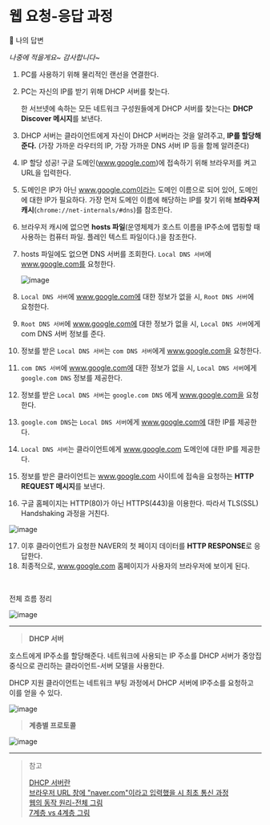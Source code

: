 # 웹 요청-응답 과정

🚀 나의 답변

*나중에 적을게요~ 감사합니다~*



1. PC를 사용하기 위해 물리적인 랜선을 연결한다.

2. PC는 자신의 IP를 받기 위해 DHCP 서버를 찾는다.

   한 서브넷에 속하는 모든 네트워크 구성원들에게 DHCP 서버를 찾는다는 **DHCP Discover 메시지**를 보낸다.

3. DHCP 서버는 클라이언트에게 자신이 DHCP 서버라는 것을 알려주고, **IP를 할당해준다.** (가장 가까운 라우터의 IP, 가장 가까운 DNS 서버 IP 등을 함께 알려준다)
4. IP 할당 성공! 구글 도메인(www.google.com)에 접속하기 위해 브라우저를 켜고 URL을 입력한다.
5. 도메인은 IP가 아닌 www.google.com이라는 도메인 이름으로 되어 있어, 도메인에 대한 IP가 필요하다. 가장 먼저 도메인 이름에 해당하는 IP를 찾기 위해 **브라우저 캐시**(`chrome://net-internals/#dns`)를 참조한다.

6. 브라우저 캐시에 없으면 **hosts 파일**(운영체제가 호스트 이름을 IP주소에 맵핑할 때 사용하는 컴퓨터 파일. 플레인 텍스트 파일이다.)을 참조한다.

7. hosts 파일에도 없으면 DNS 서버를 조회한다. `Local DNS 서버`에 www.google.com를 요청한다.

   ![image](https://user-images.githubusercontent.com/19922698/86616813-5c03d500-bff1-11ea-9baa-9bc09c0973d4.png)

8. `Local DNS 서버`에 www.google.com에 대한 정보가 없을 시, `Root DNS 서버`에 요청한다.

9. `Root DNS 서버`에 www.google.com에 대한 정보가 없을 시, `Local DNS 서버`에게 com DNS 서버 정보를 준다.

10. 정보를 받은 `Local DNS 서버`는 `com DNS 서버`에게 www.google.com을 요청한다.

11. `com DNS 서버`에 www.google.com에 대한 정보가 없을 시, `Local DNS 서버`에게 `google.com DNS` 정보를 제공한다.
12. 정보를 받은 `Local DNS 서버`는 `google.com DNS` 에게  www.google.com을 요청한다.

13. `google.com DNS`는 `Local DNS 서버`에게 www.google.com에 대한 IP를 제공한다.
14. `Local DNS 서버`는 클라이언트에게 www.google.com 도메인에 대한 IP를 제공한다.
15. 정보를 받은 클라이언트는 www.google.com 사이트에 접속을 요청하는 **HTTP REQUEST 메시지**를 보낸다.
16. 구글 홈페이지는 HTTP(80)가 아닌 HTTPS(443)을 이용한다. 따라서 TLS(SSL) Handshaking 과정을 거친다.

![image](https://user-images.githubusercontent.com/19922698/86617880-e993f480-bff2-11ea-9313-03995a641095.png)

17. 이후 클라이언트가 요청한 NAVER의 첫 페이지 데이터를 **HTTP RESPONSE**로 응답한다.
18. 최종적으로, www.google.com 홈페이지가 사용자의 브라우저에 보이게 된다.





<br>

전체 흐름 정리

![image](https://user-images.githubusercontent.com/19922698/86619505-a71fe700-bff5-11ea-85c5-df22a5f600bd.png)





---

> **DHCP 서버**

호스트에게 IP주소를 할당해준다. 네트워크에 사용되는 IP 주소를 DHCP 서버가 중앙집중식으로 관리하는 클라이언트-서버 모델을 사용한다.

DHCP 지원 클라이언트는 네트워크 부팅 과정에서 DHCP 서버에 IP주소를 요청하고 이를 얻을 수 있다.

![[image](http://jun.hansung.ac.kr/SWP/intro.html)](https://user-images.githubusercontent.com/19922698/86614732-696b9000-bfee-11ea-8e21-93f2f25bbd5f.png)



> **계층별 프로토콜**

![image](https://user-images.githubusercontent.com/19922698/86619748-1bf32100-bff6-11ea-8d9b-a82c9e1bef73.png)





---

> 참고
>
> [DHCP 서버란](https://jwprogramming.tistory.com/35)  
> [브라우저 URL 창에 "naver.com"이라고 입력했을 시 최초 통신 과정](http://blog.naver.com/PostView.nhn?blogId=tkdldjs35&logNo=221977544533&categoryNo=421&parentCategoryNo=0&viewDate=&currentPage=1&postListTopCurrentPage=1&from=search)  
> [웹의 동작 원리-전체 그림](http://tcpschool.com/webbasic/works)  
> [7계층 vs 4계층 그림](http://jun.hansung.ac.kr/SWP/intro.html)

